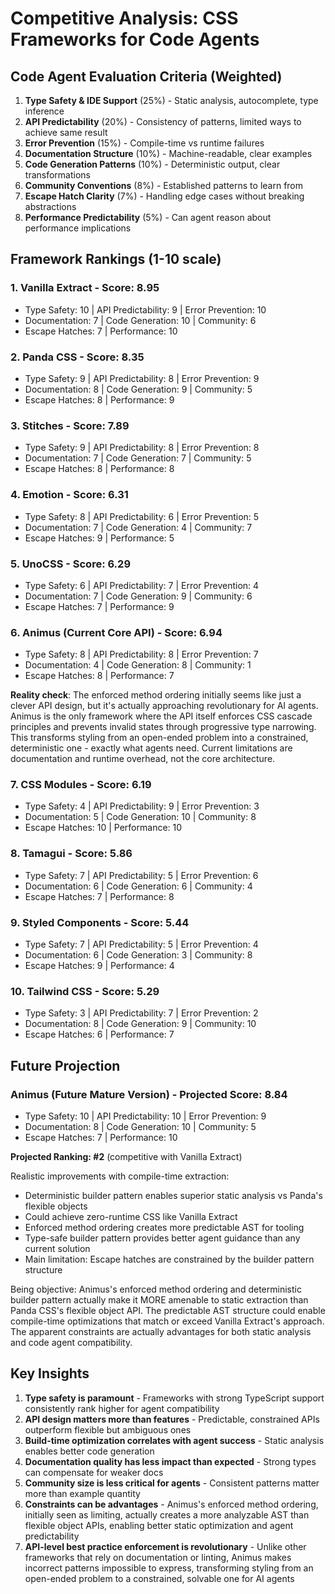 # Competitive Analysis: CSS Frameworks for Code Agents

## Code Agent Evaluation Criteria (Weighted)

1. **Type Safety & IDE Support** (25%) - Static analysis, autocomplete, type inference
2. **API Predictability** (20%) - Consistency of patterns, limited ways to achieve same result
3. **Error Prevention** (15%) - Compile-time vs runtime failures
4. **Documentation Structure** (10%) - Machine-readable, clear examples
5. **Code Generation Patterns** (10%) - Deterministic output, clear transformations
6. **Community Conventions** (8%) - Established patterns to learn from
7. **Escape Hatch Clarity** (7%) - Handling edge cases without breaking abstractions
8. **Performance Predictability** (5%) - Can agent reason about performance implications

## Framework Rankings (1-10 scale)

### 1. **Vanilla Extract** - Score: 8.95
- Type Safety: 10 | API Predictability: 9 | Error Prevention: 10
- Documentation: 7 | Code Generation: 10 | Community: 6
- Escape Hatches: 7 | Performance: 10

### 2. **Panda CSS** - Score: 8.35
- Type Safety: 9 | API Predictability: 8 | Error Prevention: 9
- Documentation: 8 | Code Generation: 9 | Community: 5
- Escape Hatches: 8 | Performance: 9

### 3. **Stitches** - Score: 7.89
- Type Safety: 9 | API Predictability: 8 | Error Prevention: 8
- Documentation: 7 | Code Generation: 7 | Community: 5
- Escape Hatches: 8 | Performance: 8

### 4. **Emotion** - Score: 6.31
- Type Safety: 8 | API Predictability: 6 | Error Prevention: 5
- Documentation: 7 | Code Generation: 4 | Community: 7
- Escape Hatches: 9 | Performance: 5

### 5. **UnoCSS** - Score: 6.29
- Type Safety: 6 | API Predictability: 7 | Error Prevention: 4
- Documentation: 7 | Code Generation: 9 | Community: 6
- Escape Hatches: 7 | Performance: 9

### 6. **Animus (Current Core API)** - Score: 6.94
- Type Safety: 8 | API Predictability: 8 | Error Prevention: 7
- Documentation: 4 | Code Generation: 8 | Community: 1
- Escape Hatches: 8 | Performance: 7

**Reality check**: The enforced method ordering initially seems like just a clever API design, but it's actually approaching revolutionary for AI agents. Animus is the only framework where the API itself enforces CSS cascade principles and prevents invalid states through progressive type narrowing. This transforms styling from an open-ended problem into a constrained, deterministic one - exactly what agents need. Current limitations are documentation and runtime overhead, not the core architecture.

### 7. **CSS Modules** - Score: 6.19
- Type Safety: 4 | API Predictability: 9 | Error Prevention: 3
- Documentation: 5 | Code Generation: 10 | Community: 8
- Escape Hatches: 10 | Performance: 10

### 8. **Tamagui** - Score: 5.86
- Type Safety: 7 | API Predictability: 5 | Error Prevention: 6
- Documentation: 6 | Code Generation: 6 | Community: 4
- Escape Hatches: 7 | Performance: 8

### 9. **Styled Components** - Score: 5.44
- Type Safety: 7 | API Predictability: 5 | Error Prevention: 4
- Documentation: 6 | Code Generation: 3 | Community: 8
- Escape Hatches: 9 | Performance: 4

### 10. **Tailwind CSS** - Score: 5.29
- Type Safety: 3 | API Predictability: 7 | Error Prevention: 2
- Documentation: 8 | Code Generation: 9 | Community: 10
- Escape Hatches: 6 | Performance: 7

## Future Projection

### **Animus (Future Mature Version)** - Projected Score: 8.84
- Type Safety: 10 | API Predictability: 10 | Error Prevention: 9
- Documentation: 8 | Code Generation: 10 | Community: 5
- Escape Hatches: 7 | Performance: 10

**Projected Ranking: #2** (competitive with Vanilla Extract)

Realistic improvements with compile-time extraction:
- Deterministic builder pattern enables superior static analysis vs Panda's flexible objects
- Could achieve zero-runtime CSS like Vanilla Extract
- Enforced method ordering creates more predictable AST for tooling
- Type-safe builder pattern provides better agent guidance than any current solution
- Main limitation: Escape hatches are constrained by the builder pattern structure

Being objective: Animus's enforced method ordering and deterministic builder pattern actually make it MORE amenable to static extraction than Panda CSS's flexible object API. The predictable AST structure could enable compile-time optimizations that match or exceed Vanilla Extract's approach. The apparent constraints are actually advantages for both static analysis and code agent compatibility.

## Key Insights

1. **Type safety is paramount** - Frameworks with strong TypeScript support consistently rank higher for agent compatibility
2. **API design matters more than features** - Predictable, constrained APIs outperform flexible but ambiguous ones
3. **Build-time optimization correlates with agent success** - Static analysis enables better code generation
4. **Documentation quality has less impact than expected** - Strong types can compensate for weaker docs
5. **Community size is less critical for agents** - Consistent patterns matter more than example quantity
6. **Constraints can be advantages** - Animus's enforced method ordering, initially seen as limiting, actually creates a more analyzable AST than flexible object APIs, enabling better static optimization and agent predictability
7. **API-level best practice enforcement is revolutionary** - Unlike other frameworks that rely on documentation or linting, Animus makes incorrect patterns impossible to express, transforming styling from an open-ended problem to a constrained, solvable one for AI agents
